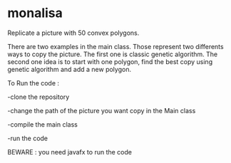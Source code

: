 # monalisa
Replicate a picture with 50 convex polygons.

There are two examples in the main class. Those represent two differents ways to copy the picture. 
The first one is classic genetic algorithm.
The second one idea is to start with one polygon, find the best copy using genetic algorithm and add a new polygon.


To Run the code :

-clone the repository 

-change the path of the picture you want copy in the Main class

-compile the main class

-run the code


BEWARE : you need javafx to run the code

